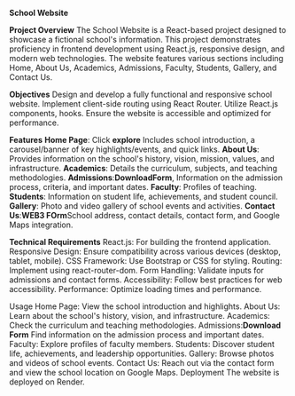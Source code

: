 **School Website**

**Project Overview**
The School Website is a React-based project designed to showcase a fictional school's information. This project demonstrates proficiency in frontend development using React.js, responsive design, and modern web technologies. The website features various sections including Home, About Us, Academics, Admissions, Faculty, Students, Gallery, and Contact Us.

**Objectives**
Design and develop a fully functional and responsive school website.
Implement client-side routing using React Router.
Utilize React.js components, hooks.
Ensure the website is accessible and optimized for performance.

**Features**
**Home Page**: Click **explore** Includes school introduction, a carousel/banner of key highlights/events, and quick links.
**About Us**: Provides information on the school's history, vision, mission, values, and infrastructure.
**Academics**: Details the curriculum, subjects, and teaching methodologies.
**Admissions**:**DownloadForm**, Information on the admission process, criteria, and important dates.
**Faculty**: Profiles of teaching.
**Students**: Information on student life, achievements, and student council.
**Gallery**: Photo and video gallery of school events and activities.
**Contact Us**:**WEB3 FOrm**School address, contact details, contact form, and Google Maps integration.

**Technical Requirements**
React.js: For building the frontend application.
Responsive Design: Ensure compatibility across various devices (desktop, tablet, mobile).
CSS Framework: Use Bootstrap or CSS for styling.
Routing: Implement using react-router-dom.
Form Handling: Validate inputs for admissions and contact forms.
Accessibility: Follow best practices for web accessibility.
Performance: Optimize loading times and performance.


Usage
Home Page: View the school introduction and highlights.
About Us: Learn about the school's history, vision, and infrastructure.
Academics: Check the curriculum and teaching methodologies.
Admissions:**Download Form** Find information on the admission process and important dates.
Faculty: Explore profiles of faculty members.
Students: Discover student life, achievements, and leadership opportunities.
Gallery: Browse photos and videos of school events.
Contact Us: Reach out via the contact form and view the school location on Google Maps.
Deployment
The website is deployed on Render.
